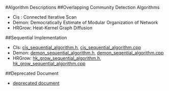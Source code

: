#Algorithm Descriptions
##Overlapping Community Detection Algorithms
- Cis : Connected Iterative Scan
- Demon: Democratically Estimate of Modular Organization of Network
- HRGrow: Heat-Kernel Graph Diffusion

##Sequential Implementation
- CIs: [cis_sequential_algorithm.h](sequential/cis_sequential_algorithm.h), [cis_sequential_algorithm.cpp](sequential/cis_sequential_algorithm.cpp)
- Demon: [demon_sequential_algorithm.h](sequential/demon_sequential_algorithm.h), [demon_seqential_algorithm.cpp](sequential/demon_seqential_algorithm.cpp)
- HRGrow: [hk_grow_sequential_algorithm.h](sequential/hk_grow_sequential_algorithm.h), [hk_grow_sequential_algorithm.cpp](sequential/hk_grow_sequential_algorithm.cpp)

##Deprecated Document
- [deprecated document](sequential/deprecated_doc)